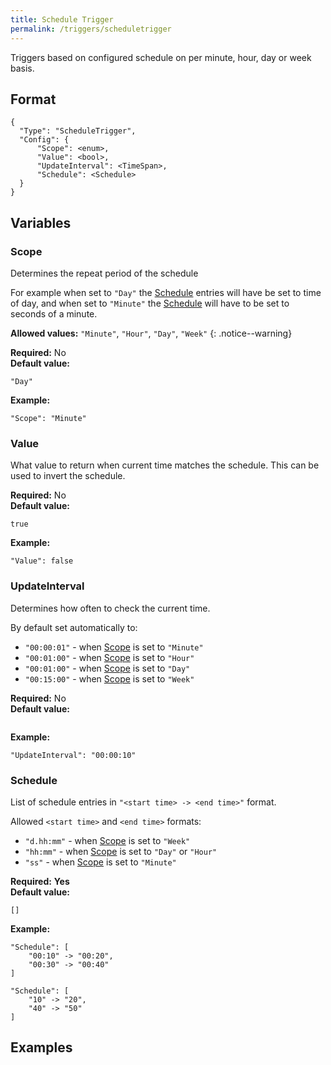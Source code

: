 ```yaml
---
title: Schedule Trigger
permalink: /triggers/scheduletrigger
---
```


Triggers based on configured schedule on per minute, hour, day or week basis.

## Format

~~~
{
  "Type": "ScheduleTrigger",
  "Config": {
      "Scope": <enum>,
      "Value": <bool>,
      "UpdateInterval": <TimeSpan>,
      "Schedule": <Schedule>
  }
}
~~~

## Variables

### Scope
<div class="variable-block" markdown="block">

Determines the repeat period of the schedule

For example when set to `"Day"` the [Schedule](#schedule) entries will have be set to time of day, and when set to `"Minute"` the [Schedule](#schedule) will have to be set to seconds of a minute.

**Allowed values:** `"Minute"`, `"Hour"`, `"Day"`, `"Week"`
{: .notice--warning}

**Required:** No<br>
**Default value:**
~~~
"Day"
~~~
**Example:**
~~~
"Scope": "Minute"
~~~

</div>

### Value
<div class="variable-block" markdown="block">

What value to return when current time matches the schedule. This can be used to invert the schedule.

**Required:** No<br>
**Default value:**
~~~
true
~~~
**Example:**
~~~
"Value": false
~~~

</div>

### UpdateInterval
<div class="variable-block" markdown="block">

Determines how often to check the current time. 

By default set automatically to:
* `"00:00:01"` - when [Scope](#scope) is set to `"Minute"` 
* `"00:01:00"` - when [Scope](#scope) is set to `"Hour"` 
* `"00:01:00"` - when [Scope](#scope) is set to `"Day"` 
* `"00:15:00"` - when [Scope](#scope) is set to `"Week"` 

**Required:** No<br>
**Default value:**
~~~
~~~
**Example:**
~~~
"UpdateInterval": "00:00:10"
~~~

</div>

### Schedule
<div class="variable-block" markdown="block">

List of schedule entries in `"<start time> -> <end time>"` format.<br>

Allowed `<start time>` and `<end time>` formats: 
* `"d.hh:mm"` - when [Scope](#scope) is set to `"Week"`
* `"hh:mm"` - when [Scope](#scope) is set to `"Day"` or `"Hour"`
* `"ss"` - when [Scope](#scope) is set to `"Minute"`

**Required:** **Yes**<br>
**Default value:**
~~~
[]
~~~
**Example:**
~~~
"Schedule": [
    "00:10" -> "00:20",
    "00:30" -> "00:40"
]
~~~
~~~
"Schedule": [
    "10" -> "20",
    "40" -> "50"
]
~~~

</div>

## Examples
~~~ json
~~~